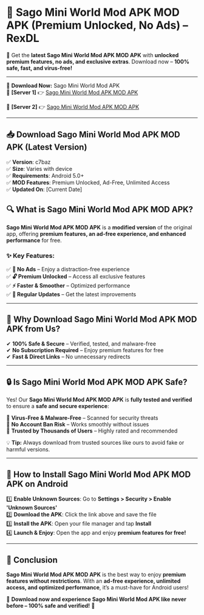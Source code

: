 # 🚀 Sago Mini World Mod APK MOD APK (Premium Unlocked, No Ads) – RexDL 

🎯 Get the **latest Sago Mini World Mod APK MOD APK** with **unlocked premium features, no ads, and exclusive extras**. Download now – **100% safe, fast, and virus-free!**  

---

🔽 **Download Now:** Sago Mini World Mod APK  
🔹 **[Server 1]** 👉 [Sago Mini World Mod APK MOD APK](https://apkcomod.com?title=Sago_Mini_World_Mod_APK)  

🔹 **[Server 2]** 👉 [Sago Mini World Mod APK MOD APK](https://apkcomod.com?title=Sago_Mini_World_Mod_APK)  

---
## 📥 Download Sago Mini World Mod APK MOD APK (Latest Version)  

✅ **Version**: c7baz  
✅ **Size**: Varies with device  
✅ **Requirements**: Android 5.0+  
✅ **MOD Features**: Premium Unlocked, Ad-Free, Unlimited Access  
✅ **Updated On**: [Current Date]  

## 🔍 What is Sago Mini World Mod APK MOD APK?  

**Sago Mini World Mod APK MOD APK** is a **modified version** of the original app, offering **premium features, an ad-free experience, and enhanced performance** for free.  

### ✨ Key Features:  

✅ **🚫 No Ads** – Enjoy a distraction-free experience  
✅ **🔓 Premium Unlocked** – Access all exclusive features  
✅ **⚡ Faster & Smoother** – Optimized performance  
✅ **🔄 Regular Updates** – Get the latest improvements  

---

## 🌟 Why Download Sago Mini World Mod APK MOD APK from Us?  

✔ **100% Safe & Secure** – Verified, tested, and malware-free  
✔ **No Subscription Required** – Enjoy premium features for free  
✔ **Fast & Direct Links** – No unnecessary redirects  

---

## 🔒 Is Sago Mini World Mod APK MOD APK Safe?  

Yes! Our **Sago Mini World Mod APK MOD APK** is **fully tested and verified** to ensure a **safe and secure experience**:  

🔹 **Virus-Free & Malware-Free** – Scanned for security threats  
🔹 **No Account Ban Risk** – Works smoothly without issues  
🔹 **Trusted by Thousands of Users** – Highly rated and recommended  

💡 **Tip:** Always download from trusted sources like ours to avoid fake or harmful versions.  

---

## 📲 How to Install Sago Mini World Mod APK MOD APK on Android  

1️⃣ **Enable Unknown Sources**: Go to **Settings > Security > Enable 'Unknown Sources'**  
2️⃣ **Download the APK**: Click the link above and save the file  
3️⃣ **Install the APK**: Open your file manager and tap **Install**  
4️⃣ **Launch & Enjoy**: Open the app and enjoy **premium features for free!**  

---

## 🚀 Conclusion  

**Sago Mini World Mod APK MOD APK** is the best way to enjoy **premium features without restrictions**. With an **ad-free experience, unlimited access, and optimized performance**, it’s a must-have for Android users!  

🔻 **Download now and experience Sago Mini World Mod APK like never before – 100% safe and verified!** 🔻  
